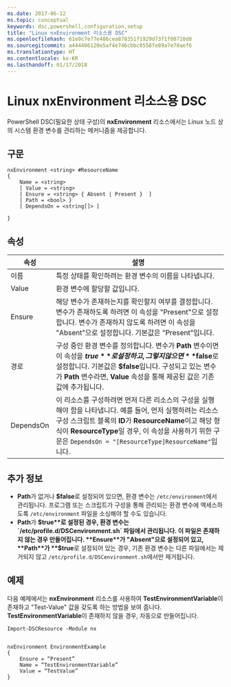 ```yaml
---
ms.date: 2017-06-12
ms.topic: conceptual
keywords: dsc,powershell,configuration,setup
title: "Linux nxEnvironment 리소스용 DSC"
ms.openlocfilehash: 61e0c7e77e486cea878351f1929d73f1f80710d8
ms.sourcegitcommit: a444406120e5af4e746cbbc0558fe89a7e78aef6
ms.translationtype: HT
ms.contentlocale: ko-KR
ms.lasthandoff: 01/17/2018
---
```

# <a name="dsc-for-linux-nxenvironment-resource"></a>Linux nxEnvironment 리소스용 DSC

PowerShell DSC(필요한 상태 구성)의 **nxEnvironment** 리소스에서는 Linux 노드 상의 시스템 환경 변수를 관리하는 메커니즘을 제공합니다.

## <a name="syntax"></a>구문

```
nxEnvironment <string> #ResourceName
{
    Name = <string>
    [ Value = <string>
    [ Ensure = <string> { Absent | Present }  ]
    [ Path = <bool> }
    [ DependsOn = <string[]> ]

}
```

## <a name="properties"></a>속성

|  속성 |  설명 | 
|---|---|
| 이름| 특정 상태를 확인하려는 환경 변수의 이름을 나타냅니다.| 
| Value| 환경 변수에 할당할 값입니다.| 
| Ensure| 해당 변수가 존재하는지를 확인할지 여부를 결정합니다. 변수가 존재하도록 하려면 이 속성을 "Present"으로 설정합니다. 변수가 존재하지 않도록 하려면 이 속성을 "Absent"으로 설정합니다. 기본값은 "Present"입니다.| 
| 경로| 구성 중인 환경 변수를 정의합니다. 변수가 **Path** 변수이면 이 속성을 **$true**로 설정하고, 그렇지 않으면 **$false**로 설정합니다. 기본값은 **$false**입니다. 구성되고 있는 변수가 **Path** 변수라면, **Value** 속성을 통해 제공된 값은 기존 값에 추가됩니다.| 
| DependsOn | 이 리소스를 구성하려면 먼저 다른 리소스의 구성을 실행해야 함을 나타냅니다. 예를 들어, 먼저 실행하려는 리소스 구성 스크립트 블록의 **ID**가 **ResourceName**이고 해당 형식이 **ResourceType**일 경우, 이 속성을 사용하기 위한 구문은 `DependsOn = "[ResourceType]ResourceName"`입니다.| 

## <a name="additional-information"></a>추가 정보

* **Path**가 없거나 **$false**로 설정되어 있으면, 환경 변수는 `/etc/environment`에서 관리됩니다. 프로그램 또는 스크립트가 구성을 통해 관리되는 환경 변수에 액세스하도록 `/etc/environment` 파일을 소싱해야 할 수도 있습니다.
* **Path**가 **$true**로 설정된 경우, 환경 변수는 `/etc/profile.d/DSCenvironment.sh` 파일에서 관리됩니다. 이 파일은 존재하지 않는 경우 만들어집니다. **Ensure**가 "Absent"으로 설정되어 있고, **Path**가 **$true**로 설정되어 있는 경우, 기존 환경 변수는 다른 파일에서는 제거되지 않고 `/etc/profile.d/DSCenvironment.sh`에서만 제거됩니다.

## <a name="example"></a>예제

다음 예제에서는 **nxEnvironment** 리소스를 사용하여 **TestEnvironmentVariable**이 존재하고 "Test-Value" 값을 갖도록 하는 방법을 보여 줍니다. **TestEnvironmentVariable**이 존재하지 않을 경우, 자동으로 만들어집니다.

```
Import-DSCResource -Module nx 


nxEnvironment EnvironmentExample
{
    Ensure = “Present”
    Name = “TestEnvironmentVariable”
    Value = “TestValue”
}
```


